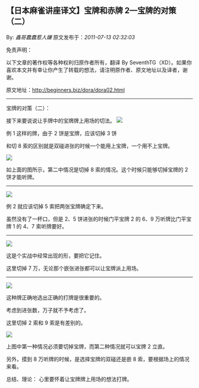 ## 【日本麻雀讲座译文】宝牌和赤牌 2—宝牌的对策（二）

By: _鑫哥蠢蠢惹人嫌_ 原文发布于：_2011-07-13 02:32:03_

免责声明：

以下文章的著作权等各种权利归原作者所有，翻译 By
SeventhTG（XD）。如果你喜欢本文并有幸让你产生了转载的想法，请注明原作者、原文地址以及译者，谢谢。

原文地址：http://beginners.biz/dora/dora02.html

---

宝牌的对策（二）：

接下来要说说让手牌中的宝牌牌上用场的切法。
![](http://s2.sinaimg.cn/middle/7f78b76fxa7e391c382a1&690)

例 1 这样的牌，由于 2 饼是宝牌，应该切掉 3 饼

和切 8 索的区别就是双碰进张的时候一个能用上宝牌，一个用不上宝牌。

![](http://s9.sinaimg.cn/middle/7f78b76fxa7e3a15f1ee8&690)

如上面的图所示，第二中情况是切掉 8 索的情况。这个时候只能够切掉宝牌的 2 饼才能听牌。

---

![](http://s7.sinaimg.cn/middle/7f78b76fxa7e3a9274a46&690)

例 2 就应该切掉 5 索把两张宝牌确定下来。

虽然没有了一杯口，但是 2、5 饼进张的时候门平宝牌 2 的 6、9 万听牌比门平宝牌 1 的 4、7 索听牌要好。

---

![](http://s4.sinaimg.cn/middle/7f78b76fxa7e3b3f4c073&690)

这是个实战中经常出现的形，要把它记住。

这里切掉 7 万，无论那个嵌张进张都可以让宝牌派上用场。

---

![](http://s13.sinaimg.cn/middle/7f78b76fxa7e3ba1d477c&690)

这种牌正确地选出正确的打牌是很重要的。

考虑到进张数，万子就不予考虑了。

这里切掉 2 索和 9 索是有差别的。

![](http://s1.sinaimg.cn/middle/7f78b76fx77305ffb7a80&690)

上图中第一种情况必须要切掉宝牌，而第二种情况就可以宝牌 2 立直。

另外，摸到 8 万听牌的时候，是选择宝牌的双碰还是嵌 8 索，要根据场上的情况来看。

总结、理论：
心里要怀着让宝牌牌上用场的想法打牌。
